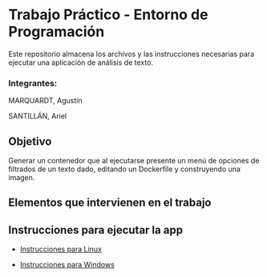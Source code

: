 # Trabajo Práctico - Entorno de Programación



Este repositorio almacena los archivos y las instrucciones necesarias para ejecutar una aplicación de análisis de texto.

### Integrantes:
MARQUARDT, Agustín

SANTILLÁN, Ariel

## Objetivo

Generar un contenedor que al ejecutarse presente un menú de
opciones de filtrados de un texto dado, editando un Dockerfile y construyendo una imagen.

## Elementos que intervienen en el trabajo


## Instrucciones para ejecutar la app

- [Instrucciones para Linux](https://docs.google.com/document/d/1Oq6zlN8SXxvrO_g4fOfdr6FT5gEtbn9vbKisz6WVBkQ/edit?usp=sharing)

- [Instrucciones para Windows](https://docs.google.com/document/d/11aPtY6XZkI9eT2EMg3psbiM-YxjxXMwH2p-dHKfg7WM/edit?usp=sharing)


